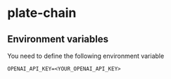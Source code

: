 # plate-chain

##  Environment variables

You need to define the following environment variable

```
OPENAI_API_KEY=<YOUR_OPENAI_API_KEY>
```

